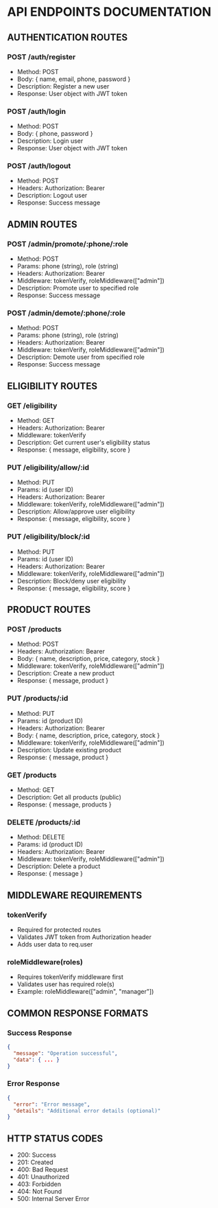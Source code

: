 API ENDPOINTS DOCUMENTATION
============================

## AUTHENTICATION ROUTES

### POST /auth/register

- Method: POST
- Body: { name, email, phone, password }
- Description: Register a new user
- Response: User object with JWT token

### POST /auth/login

- Method: POST
- Body: { phone, password }
- Description: Login user
- Response: User object with JWT token

### POST /auth/logout
- Method: POST
- Headers: Authorization: Bearer <token>
- Description: Logout user
- Response: Success message

## ADMIN ROUTES

### POST /admin/promote/:phone/:role

- Method: POST
- Params: phone (string), role (string)
- Headers: Authorization: Bearer <token>
- Middleware: tokenVerify, roleMiddleware(["admin"])
- Description: Promote user to specified role
- Response: Success message

### POST /admin/demote/:phone/:role

- Method: POST
- Params: phone (string), role (string)
- Headers: Authorization: Bearer <token>
- Middleware: tokenVerify, roleMiddleware(["admin"])
- Description: Demote user from specified role
- Response: Success message

## ELIGIBILITY ROUTES

### GET /eligibility

- Method: GET
- Headers: Authorization: Bearer <token>
- Middleware: tokenVerify
- Description: Get current user's eligibility status
- Response: { message, eligibility, score }

### PUT /eligibility/allow/:id

- Method: PUT
- Params: id (user ID)
- Headers: Authorization: Bearer <token>
- Middleware: tokenVerify, roleMiddleware(["admin"])
- Description: Allow/approve user eligibility
- Response: { message, eligibility, score }

### PUT /eligibility/block/:id

- Method: PUT
- Params: id (user ID)
- Headers: Authorization: Bearer <token>
- Middleware: tokenVerify, roleMiddleware(["admin"])
- Description: Block/deny user eligibility
- Response: { message, eligibility, score }

## PRODUCT ROUTES

### POST /products

- Method: POST
- Headers: Authorization: Bearer <token>
- Body: { name, description, price, category, stock }
- Middleware: tokenVerify, roleMiddleware(["admin"])
- Description: Create a new product
- Response: { message, product }

### PUT /products/:id

- Method: PUT
- Params: id (product ID)
- Headers: Authorization: Bearer <token>
- Body: { name, description, price, category, stock }
- Middleware: tokenVerify, roleMiddleware(["admin"])
- Description: Update existing product
- Response: { message, product }

### GET /products

- Method: GET
- Description: Get all products (public)
- Response: { message, products }

### DELETE /products/:id

- Method: DELETE
- Params: id (product ID)
- Headers: Authorization: Bearer <token>
- Middleware: tokenVerify, roleMiddleware(["admin"])
- Description: Delete a product
- Response: { message }

## MIDDLEWARE REQUIREMENTS

### tokenVerify

- Required for protected routes
- Validates JWT token from Authorization header
- Adds user data to req.user

### roleMiddleware(roles)

- Requires tokenVerify middleware first
- Validates user has required role(s)
- Example: roleMiddleware(["admin", "manager"])

## COMMON RESPONSE FORMATS

### Success Response

```json
{
  "message": "Operation successful",
  "data": { ... }
}
```

### Error Response

```json
{
  "error": "Error message",
  "details": "Additional error details (optional)"
}
```

## HTTP STATUS CODES

- 200: Success
- 201: Created
- 400: Bad Request
- 401: Unauthorized
- 403: Forbidden
- 404: Not Found
- 500: Internal Server Error
